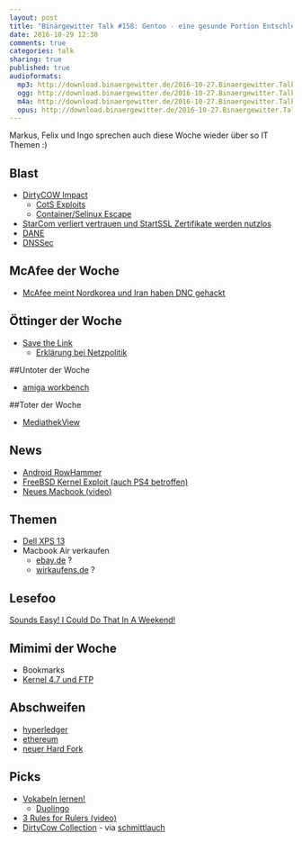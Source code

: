 ```yaml
---
layout: post
title: "Binärgewitter Talk #158: Gentoo - eine gesunde Portion Entschleunigung"
date: 2016-10-29 12:30
comments: true
categories: talk
sharing: true
published: true
audioformats:
  mp3: http://download.binaergewitter.de/2016-10-27.Binaergewitter.Talk.159.mp3
  ogg: http://download.binaergewitter.de/2016-10-27.Binaergewitter.Talk.159.ogg
  m4a: http://download.binaergewitter.de/2016-10-27.Binaergewitter.Talk.159.m4a
  opus: http://download.binaergewitter.de/2016-10-27.Binaergewitter.Talk.159.opus
---
```

Markus, Felix und Ingo sprechen auch diese Woche wieder über so IT Themen :)


## Blast
- [DirtyCOW Impact]( https://dirtycow.ninja/ )
  * [CotS Exploits]( https://github.com/dirtycow/dirtycow.github.io/wiki/PoCs )
  * [Container/Selinux Escape]( https://github.com/scumjr/dirtycow-vdso )
- [StarCom verliert vertrauen und StartSSL Zertifikate werden nutzlos](http://www.pro-linux.de/news/1/24109/mozilla-entzieht-wosign-und-startcom-zertifikaten-das-vertrauen.html )
- [DANE](https://de.wikipedia.org/wiki/DNS-based_Authentication_of_Named_Entities )
- [DNSSec]( https://de.wikipedia.org/wiki/Domain_Name_System_Security_Extensions )

## McAfee der Woche 
- [McAfee meint Nordkorea und Iran haben DNC gehackt]( https://it.slashdot.org/story/16/10/22/187208/john-mcafee-thinks-north-korea-hacked-dyn-and-iran-hacked-the-dnc )

## Öttinger der Woche
- [Save the Link](https://savethelink.org/ ) 
  * [Erklärung bei Netzpolitik]( https://netzpolitik.org//2016/save-the-link-eu-parlamentarier-gegen-oettingers-leistungsschutzrecht/ )

##Untoter der Woche
- [amiga workbench](http://t3n.de/news/amiga-workbench-update-kickstart-759631/ )

##Toter der Woche
- [MediathekView](http://www.heise.de/newsticker/meldung/Entwickler-von-MediathekView-hoert-auf-3357491.html )

## News
- [Android RowHammer]( http://arstechnica.com/security/2016/10/using-rowhammer-bitflips-to-root-android-phones-is-now-a-thing/ )
- [FreeBSD Kernel Exploit (auch PS4 betroffen)]( http://wololo.net/2016/10/26/details-surface-ps4-4-01-jailbreak-potentially-enough-public-release-soon/ )
- [Neues Macbook (video)]( http://www.theonion.com/video/apple-introduces-revolutionary-new-laptop-with-no--14299 )


## Themen
- [Dell XPS 13]( http://www.dell.com/de/p/xps-13-9360-laptop/pd?oc=bnx93609&model_id=xps-13-9360-laptop&l=de&s=bsd )
- Macbook Air verkaufen
  * [ebay.de](http://www.ebay.de/) ?
  * [wirkaufens.de](http://wirkaufens.de/) ?


## Lesefoo
[Sounds Easy! I Could Do That In A Weekend!](http://danluu.com/sounds-easy )

## Mimimi der Woche
- Bookmarks
- [Kernel 4.7 und FTP]( https://bugzilla.redhat.com/show_bug.cgi?id=1369489 )

## Abschweifen
- [hyperledger]( https://www.hyperledger.org/)
- [ethereum](https://www.ethereum.org/ )
- [neuer Hard Fork](https://www.heise.de/newsticker/meldung/Kryptogeld-Projekt-Ethereum-Der-naechste-Hard-Fork-kommt-3350804.html )

## Picks
- [Vokabeln lernen!](http://vocabhunter.github.io/ )
  * [Duolingo]( http://duolingo.com )
- [3 Rules for Rulers (video)]( https://www.youtube.com/watch?v=rStL7niR7gs )
- [DirtyCow Collection]( http://www.zazzle.com/collections/dirty_cow_collection-119587962650451153 ) - via [schmittlauch]( https://twitter.com/schmittlauch )


